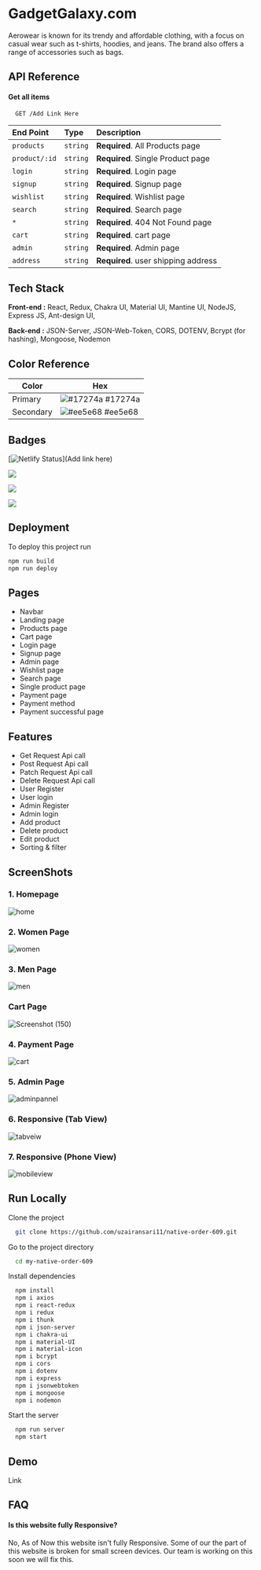 # GadgetGalaxy.com

Aerowear is known for its trendy and affordable clothing, with a focus on casual wear such as t-shirts, hoodies, and jeans. The brand also offers a range of accessories such as bags.

## API Reference

#### Get all items

```http
  GET /Add Link Here
```

| End Point     | Type     | Description                         |
| :------------ | :------- | :---------------------------------- |
| `products`    | `string` | **Required**. All Products page     |
| `product/:id` | `string` | **Required**. Single Product page   |
| `login`       | `string` | **Required**. Login page            |
| `signup`      | `string` | **Required**. Signup page           |
| `wishlist`    | `string` | **Required**. Wishlist page         |
| `search`      | `string` | **Required**. Search page           |
| `*`           | `string` | **Required**. 404 Not Found page    |
| `cart`        | `string` | **Required**. cart page             |
| `admin`       | `string` | **Required**. Admin page            |
| `address`     | `string` | **Required**. user shipping address |

## Tech Stack

**Front-end :** React, Redux, Chakra UI, Material UI, Mantine UI, NodeJS, Express JS, Ant-design UI,

**Back-end :** JSON-Server, JSON-Web-Token, CORS, DOTENV, Bcrypt (for hashing), Mongoose, Nodemon

## Color Reference

| Color     | Hex                                                              |
| --------- | ---------------------------------------------------------------- |
| Primary   | ![#17274a](https://via.placeholder.com/10/17274a?text=+) #17274a |
| Secondary | ![#ee5e68](https://via.placeholder.com/10/ee5e68?text=+) #ee5e68 |

## Badges

[![Netlify Status](https://api.netlify.com/api/v1/badges/b05289d0-09c8-4f2a-833c-a58d8cd7a1fd/deploy-status)](Add link here)

[![](https://img.shields.io/github/last-commit/uzairansari11/native-order-609?logo=Aerowear&style=for-the-badge)]()

[![](https://img.shields.io/github/contributors-anon/uzairansari11/native-order-609?style=for-the-badge)]()

[![](https://img.shields.io/github/languages/count/uzairansari11/native-order-609?style=for-the-badge)]()

## Deployment

To deploy this project run

```bash
npm run build
npm run deploy
```

## Pages

-   Navbar
-   Landing page
-   Products page
-   Cart page
-   Login page
-   Signup page
-   Admin page
-   Wishlist page
-   Search page
-   Single product page
-   Payment page
-   Payment method
-   Payment successful page

## Features

-   Get Request Api call
-   Post Request Api call
-   Patch Request Api call
-   Delete Request Api call
-   User Register
-   User login
-   Admin Register
-   Admin login
-   Add product
-   Delete product
-   Edit product
-   Sorting & filter

## ScreenShots

### 1. Homepage

![home](Link)

### 2. Women Page

![women](Link)

### 3. Men Page

![men](Link)

### Cart Page

![Screenshot (150)](Link)

### 4. Payment Page

![cart](Link)

<!-- ![Screenshot (137)](https://user-images.githubusercontent.com/112754439/222426239-dee8cd63-3b68-4754-98c1-f4fe8a89e300.png)
![Screenshot (138)](https://user-images.githubusercontent.com/112754439/222426322-e903ae80-1511-4bf4-bc69-ec2e602cb8ec.png)
![Screenshot (139)](https://user-images.githubusercontent.com/112754439/222426349-a1b407d5-9ac4-423e-b235-9503142f7dc9.png) -->

### 5. Admin Page

![adminpannel](Link)

### 6. Responsive (Tab View)

![tabveiw](Link)

### 7. Responsive (Phone View)

![mobileview](Link)

## Run Locally

Clone the project

```bash
  git clone https://github.com/uzairansari11/native-order-609.git
```

Go to the project directory

```bash
  cd my-native-order-609
```

Install dependencies

```bash
  npm install
  npm i axios
  npm i react-redux
  npm i redux
  npm i thunk
  npm i json-server
  npm i chakra-ui
  npm i material-UI
  npm i material-icon
  npm i bcrypt
  npm i cors
  npm i dotenv
  npm i express
  npm i jsonwebtoken
  npm i mongoose
  npm i nodemon
```

Start the server

```bash
  npm run server
  npm start
```

## Demo

Link

## FAQ

<!--#### What is a clone of Aeropostale?-->

<!-- A clone of Aeropostale is a replica or imitation of the popular clothing brand Aeropostale. It may sell similar styles of clothing or try to emulate the overall aesthetic of the brand. -->

<!--#### Is a clone of Aeropostale the same as an official Aeropostale store?-->

<!-- No, a clone of Aeropostale is not an official Aeropostale store. It is a separate business that is not affiliated with the original brand. -->

#### Is this website fully Responsive?

No, As of Now this website isn't fully Responsive. Some of our the part of this website is broken for small screen devices. Our team is working on this soon we will fix this.
